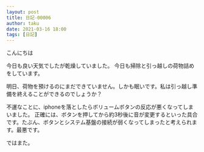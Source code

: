 ```yaml
---
layout: post
title: 日記-00006
author: taku
date: 2021-03-16 18:00
tags: [日記]
---
```


こんにちは

今日も良い天気でしたが乾燥していました。
今日も掃除と引っ越しの荷物詰めをしています。

明日、荷物を預けるのにまだできていません。しかも眠いです。私は引っ越し準備を終えることができるのでしょうか？

不運なことに、iphoneを落としたらボリュームボタンの反応が悪くなってしまいました。
正確には、ボタンを押してから約3秒後に音が変更するといった具合です。たぶん、ボタンとシステム基盤の接続が弱くなってしまったと考えられます。最悪です。

ではまた。
